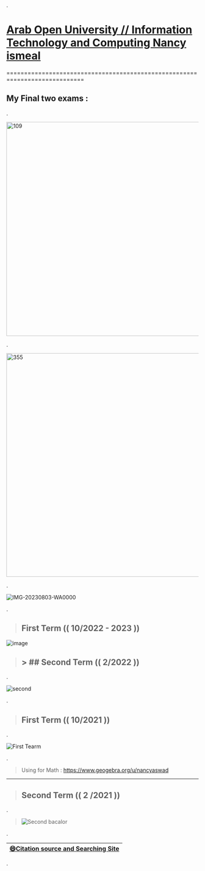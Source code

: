 

.


 # [Arab Open University //  Information Technology and Computing Nancy](https://sisksa.aou.edu.kw/OnlineServicesJOR/Index.aspx) [ismeal ](https://mdl.arabou.edu.kw/jordan/) 






============================================================================

## My Final two exams : 
.

<img width="560" alt="109" src="https://github.com/nancyalaswad90/nancyalaswad90/assets/36210723/2459def4-c372-446c-8fc3-1662b4a1e4cd">



.

<img width="585" alt="355" src="https://github.com/nancyalaswad90/nancyalaswad90/assets/36210723/17a9c848-0b28-4616-917d-225c76b6c442">

.

![IMG-20230803-WA0000](https://github.com/nancyalaswad90/Daily-work/assets/36210723/d3e44b04-d149-4a32-94c5-adbe7f3f4276)

.

> ## First Term (( 10/2022 - 2023  )) 

![image](https://user-images.githubusercontent.com/36210723/188271436-908390f9-fd71-42d2-b7d9-a09701489854.png)



> ## > ## Second Term  (( 2/2022 )) 

.


![second](https://user-images.githubusercontent.com/36210723/153417144-de0c4249-9854-4f57-8111-60701067027c.png)


.




> ## First Term (( 10/2021 )) 

.



![First Tearm](https://user-images.githubusercontent.com/36210723/136666273-f3189e56-cd49-4499-b054-49bceb1b3986.png)




.




> Using for Math : https://www.geogebra.org/u/nancyaswad


-------------------------

> ## Second Term  (( 2 /2021 )) 

.

> ![Second bacalor](https://user-images.githubusercontent.com/36210723/125790753-b6518979-2d7d-4ae4-ac66-d3971287fa08.png)

.



| **[😄Citation source and Searching Site](https://github.com/nancyalaswad90/Searching-Site-/blob/main/README.md)**|
 | ------------ | 
 
 
 .
